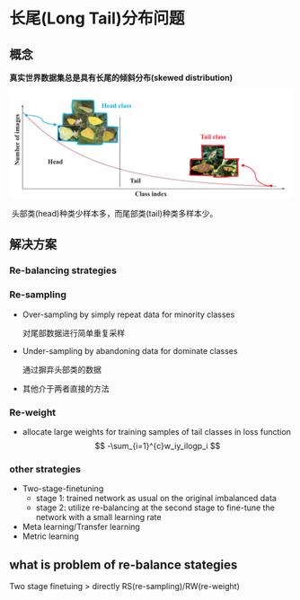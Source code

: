 # 长尾(Long Tail)分布问题

## 概念

**真实世界数据集总是具有长尾的倾斜分布(skewed distribution)**

![long tail](../graph/image-20200625110117486.png)

​	 头部类(head)种类少样本多，而尾部类(tail)种类多样本少。



## 解决方案

### Re-balancing strategies

### Re-sampling

* Over-sampling by simply repeat data for minority classes

  对尾部数据进行简单重复采样

* Under-sampling by abandoning data for dominate classes

  通过摒弃头部类的数据

* 其他介于两者直接的方法

### Re-weight

* allocate large weights for training samples of tail classes in loss function
  $$
  -\sum_{i=1}^{c}w_iy_ilogp_i
  $$

### other strategies

* Two-stage-finetuning
  * stage 1: trained network as usual on the original imbalanced data
  * stage 2: utilize re-balancing at the second stage to fine-tune the network with  a small learning rate
* Meta learning/Transfer learning
* Metric learning

## what is problem of re-balance stategies

Two stage finetuing >  directly RS(re-sampling)/RW(re-weight)


